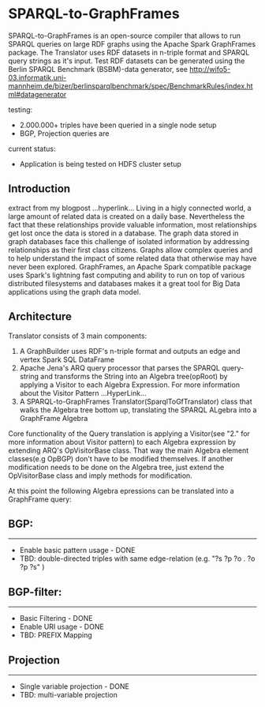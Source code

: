# SPARQL-to-GraphFrames
SPARQL-to-GraphFrames is an open-source compiler that allows to run SPARQL queries on large RDF graphs using the Apache Spark GraphFrames package.
The Translator uses RDF datasets in n-triple format and SPARQL query strings as it's input. Test RDF datasets can be generated using the Berlin SPARQL Benchmark (BSBM)-data generator, see http://wifo5-03.informatik.uni-mannheim.de/bizer/berlinsparqlbenchmark/spec/BenchmarkRules/index.html#datagenerator

testing: 
* 2.000.000+ triples have been queried in a single node setup
* BGP, Projection queries are 

current status:
* Application is being tested on HDFS cluster setup

Introduction
---
extract from my blogpost ...hyperlink...
Living in a higly connected world, a large amount of related data is created on a daily base. Nevertheless the fact that these relationships provide valuable information, most relationships get lost once the data is stored in a database. The graph data stored in graph databases face this challenge of isolated information by addressing relationships as their first class citizens.
Graphs allow complex queries and to help understand the impact of some related data that otherwise may have never been explored.
GraphFrames, an Apache Spark compatible package uses Spark's lightning fast computing and ability to run on top of various distributed filesystems and databases makes it a great tool for Big Data applications using the graph data model.


Architecture
---
Translator consists of 3 main components:
1. A GraphBuilder uses RDF's n-triple format and outputs an edge and vertex Spark SQL DataFrame
2. Apache Jena's ARQ query processor that parses the SPARQL query-string and transforms the String into an Algebra tree(opRoot) by applying a Visitor to each Algebra Expression. For more information about the Visitor Pattern ...HyperLink...
3. A SPARQL-to-GraphFrames Translator(SparqlToGfTranslator) class that walks the Algebra tree bottom up, translating the SPARQL ALgebra into a GraphFrame Algebra

Core functionality of the Query translation is applying a Visitor(see "2." for more information about Visitor pattern) to each Algebra expression by extending ARQ's OpVisitorBase class. That way the main Algebra element classes(e.g OpBGP) don't have to be modified themselves.
If another modification needs to be done on the Algebra tree, just extend the OpVisitorBase class and imply methods for modification.

At this point the following Algebra epressions can be translated into a GraphFrame query:

BGP:
---
---
* Enable basic pattern usage - DONE
* TBD: double-directed triples with same edge-relation (e.g. "?s ?p ?o . ?o ?p ?s" )

BGP-filter:
---
---
* Basic Filtering - DONE
* Enable URI usage - DONE
* TBD: PREFIX Mapping 

Projection
---
---
* Single variable projection - DONE
* TBD: multi-variable projection









